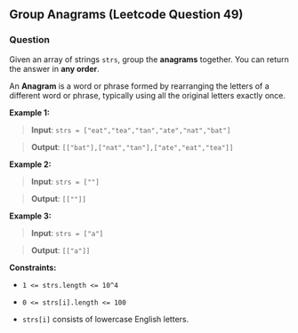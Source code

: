 ## Group Anagrams (Leetcode Question 49)

### Question
Given an array of strings `strs`, group the **anagrams** together. You can return the answer in **any order**.

An **Anagram** is a word or phrase formed by rearranging the letters of a different word or phrase, typically using all the original letters exactly once.

**Example 1:**

> **Input**: `strs = ["eat","tea","tan","ate","nat","bat"]`

> **Output**: `[["bat"],["nat","tan"],["ate","eat","tea"]]`

**Example 2:**

> **Input**: `strs = [""]`

> **Output**: `[[""]]`

**Example 3:**

> **Input**: `strs = ["a"]`

> **Output**: `[["a"]]`

**Constraints:**

- `1 <= strs.length <= 10^4`

- `0 <= strs[i].length <= 100`

- `strs[i]` consists of lowercase English letters.
